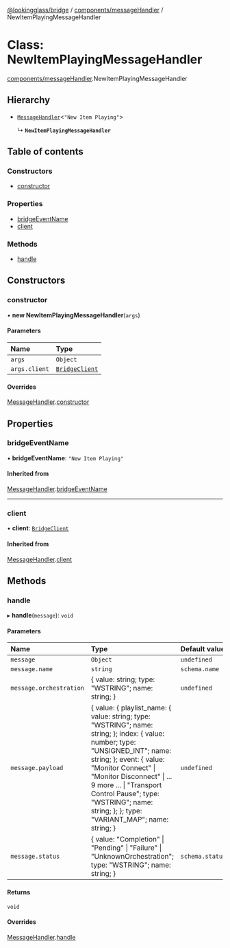 [@lookingglass/bridge](../README.md) / [components/messageHandler](../modules/components_messageHandler.md) / NewItemPlayingMessageHandler

# Class: NewItemPlayingMessageHandler

[components/messageHandler](../modules/components_messageHandler.md).NewItemPlayingMessageHandler

## Hierarchy

- [`MessageHandler`](components_messageHandler.MessageHandler.md)<``"New Item Playing"``\>

  ↳ **`NewItemPlayingMessageHandler`**

## Table of contents

### Constructors

- [constructor](components_messageHandler.NewItemPlayingMessageHandler.md#constructor)

### Properties

- [bridgeEventName](components_messageHandler.NewItemPlayingMessageHandler.md#bridgeeventname)
- [client](components_messageHandler.NewItemPlayingMessageHandler.md#client)

### Methods

- [handle](components_messageHandler.NewItemPlayingMessageHandler.md#handle)

## Constructors

### constructor

• **new NewItemPlayingMessageHandler**(`args`)

#### Parameters

| Name | Type |
| :------ | :------ |
| `args` | `Object` |
| `args.client` | [`BridgeClient`](client.BridgeClient.md) |

#### Overrides

[MessageHandler](components_messageHandler.MessageHandler.md).[constructor](components_messageHandler.MessageHandler.md#constructor)

## Properties

### bridgeEventName

• **bridgeEventName**: ``"New Item Playing"``

#### Inherited from

[MessageHandler](components_messageHandler.MessageHandler.md).[bridgeEventName](components_messageHandler.MessageHandler.md#bridgeeventname)

___

### client

• **client**: [`BridgeClient`](client.BridgeClient.md)

#### Inherited from

[MessageHandler](components_messageHandler.MessageHandler.md).[client](components_messageHandler.MessageHandler.md#client)

## Methods

### handle

▸ **handle**(`message`): `void`

#### Parameters

| Name | Type | Default value |
| :------ | :------ | :------ |
| `message` | `Object` | `undefined` |
| `message.name` | `string` | `schema.name` |
| `message.orchestration` | { value: string; type: "WSTRING"; name: string; } | `undefined` |
| `message.payload` | { value: { playlist\_name: { value: string; type: "WSTRING"; name: string; }; index: { value: number; type: "UNSIGNED\_INT"; name: string; }; event: { value: "Monitor Connect" \| "Monitor Disconnect" \| ... 9 more ... \| "Transport Control Pause"; type: "WSTRING"; name: string; }; }; type: "VARIANT\_MAP"; name: string; } | `undefined` |
| `message.status` | { value: "Completion" \| "Pending" \| "Failure" \| "UnknownOrchestration"; type: "WSTRING"; name: string; } | `schema.status` |

#### Returns

`void`

#### Overrides

[MessageHandler](components_messageHandler.MessageHandler.md).[handle](components_messageHandler.MessageHandler.md#handle)
